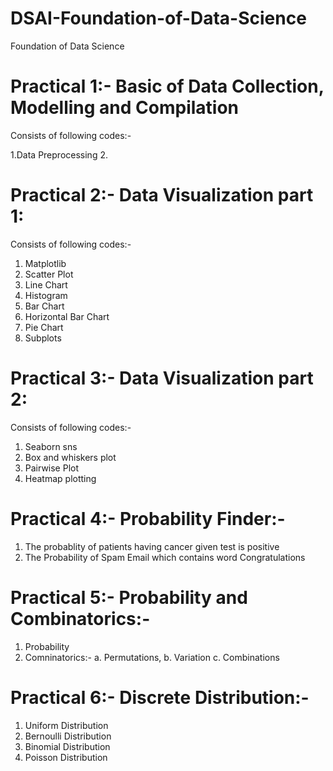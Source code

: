# DSAI-Foundation-of-Data-Science
Foundation of Data Science



# Practical 1:- Basic of Data Collection, Modelling and Compilation

Consists of following codes:-

1.Data Preprocessing
2. 

# Practical 2:- Data Visualization part 1:
Consists of following codes:-
1. Matplotlib
2. Scatter Plot
3. Line  Chart
4. Histogram
5. Bar Chart
6. Horizontal Bar Chart
7. Pie Chart
8. Subplots


# Practical 3:- Data Visualization part 2:

Consists of following codes:-

1. Seaborn
 sns
2. Box and whiskers plot
3. Pairwise Plot
4. Heatmap plotting


# Practical 4:- Probability Finder:- 
1. The probablity of patients having cancer given test is positive
2. The Probability of Spam Email which contains word Congratulations



# Practical 5:-  Probability and Combinatorics:-
1. Probability
2. Comninatorics:- a. Permutations,
                   b. Variation 
                   c. Combinations



# Practical 6:- Discrete Distribution:-
1. Uniform Distribution
2. Bernoulli Distribution
3. Binomial Distribution
4. Poisson Distribution
